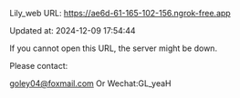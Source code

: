 Lily_web URL: https://ae6d-61-165-102-156.ngrok-free.app

Updated at: 2024-12-09 17:54:44

If you cannot open this URL, the server might be down.

Please contact: 

goley04@foxmail.com Or Wechat:GL_yeaH